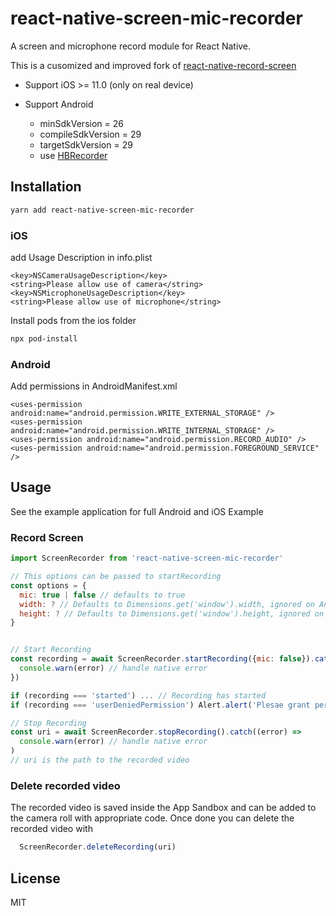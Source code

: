 # react-native-screen-mic-recorder

A screen and microphone record module for React Native.

This is a cusomized and improved fork of [react-native-record-screen](https://github.com/yutasuzuki/react-native-record-screen)

- Support iOS >= 11.0 (only on real device)

- Support Android
  - minSdkVersion = 26
  - compileSdkVersion = 29
  - targetSdkVersion = 29
  - use [HBRecorder](https://github.com/HBiSoft/HBRecorder)

## Installation

```sh
yarn add react-native-screen-mic-recorder
```

### iOS

add Usage Description in info.plist

```
<key>NSCameraUsageDescription</key>
<string>Please allow use of camera</string>
<key>NSMicrophoneUsageDescription</key>
<string>Please allow use of microphone</string>
```

Install pods from the ios folder

```sh
npx pod-install
```

### Android

Add permissions in AndroidManifest.xml

```
<uses-permission android:name="android.permission.WRITE_EXTERNAL_STORAGE" />
<uses-permission android:name="android.permission.WRITE_INTERNAL_STORAGE" />
<uses-permission android:name="android.permission.RECORD_AUDIO" />
<uses-permission android:name="android.permission.FOREGROUND_SERVICE" />
```

## Usage

See the example application for full Android and iOS Example
### Record Screen

```js
import ScreenRecorder from 'react-native-screen-mic-recorder'

// This options can be passed to startRecording
const options = {
  mic: true | false // defaults to true
  width: ? // Defaults to Dimensions.get('window').width, ignored on Android
  height: ? // Defaults to Dimensions.get('window').height, ignored on Android
}


// Start Recording
const recording = await ScreenRecorder.startRecording({mic: false}).catch((error) => {
  console.warn(error) // handle native error
})

if (recording === 'started') ... // Recording has started 
if (recording === 'userDeniedPermission') Alert.alert('Plesae grant permission in order to record screen')

// Stop Recording
const uri = await ScreenRecorder.stopRecording().catch((error) =>
  console.warn(error) // handle native error
)
// uri is the path to the recorded video
```
### Delete recorded video

The recorded video is saved inside the App Sandbox and can be added to the camera roll with appropriate code.
Once done you can delete the recorded video with 

```js
  ScreenRecorder.deleteRecording(uri)
```

## License

MIT